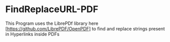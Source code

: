 # FindReplaceURL-PDF

This Program uses the LibrePDf library here [https://github.com/LibrePDF/OpenPDF] to find and replace strings present in Hyperlinks inside PDFs

